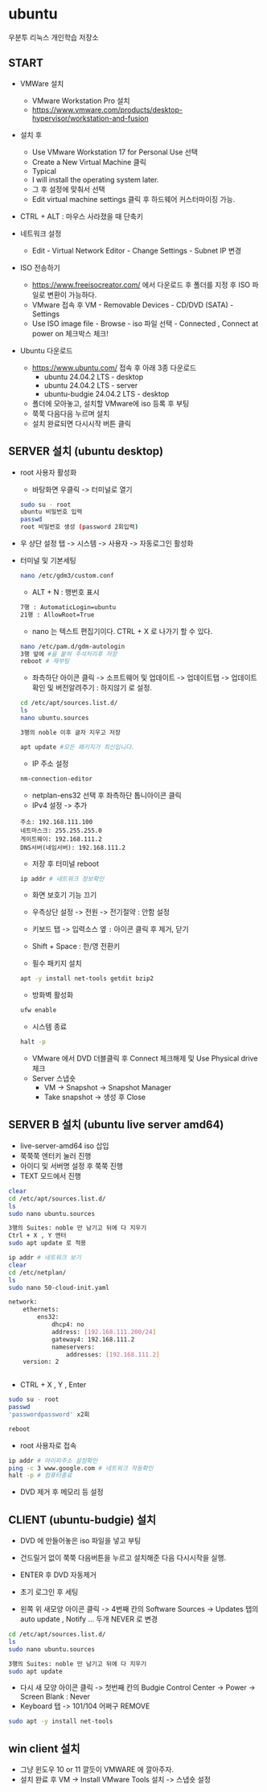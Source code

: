 # ubuntu
우분투 리눅스 개인학습 저장소

## START
- VMWare 설치
    - VMware Workstation Pro 설치
    - https://www.vmware.com/products/desktop-hypervisor/workstation-and-fusion

- 설치 후
    - Use VMware Workstation 17 for Personal Use 선택
    - Create a New Virtual Machine 클릭
    - Typical
    - I will install the operating system later.
    - 그 후 설정에 맞춰서 선택
    - Edit virtual machine settings 클릭 후 하드웨어 커스터마이징 가능.

- CTRL + ALT : 마우스 사라졌을 때 단축키

- 네트워크 설정
    - Edit - Virtual Network Editor - Change Settings - Subnet IP 변경

- ISO 전송하기
    - https://www.freeisocreator.com/ 에서 다운로드 후 폴더를 지정 후 ISO 파일로 변환이 가능하다.
    - VMware 접속 후 VM - Removable Devices - CD/DVD (SATA) - Settings
    - Use ISO image file - Browse - iso 파일 선택 - Connected , Connect at power on 체크박스 체크!

- Ubuntu 다운로드
    - https://www.ubuntu.com/ 접속 후 아래 3종 다운로드
        - ubuntu 24.04.2 LTS - desktop
        - ubuntu 24.04.2 LTS - server
        - ubuntu-budgie 24.04.2 LTS - desktop
    - 폴더에 모아놓고, 설치할 VMware에 iso 등록 후 부팅
    - 쭉쭉 다음다음 누르며 설치
    - 설치 완료되면 다시시작 버튼 클릭

## SERVER 설치 (ubuntu desktop)
- root 사용자 활성화
    - 바탕화면 우클릭 -> 터미널로 열기
    ```bash
    sudo su - root
    ubuntu 비밀번호 입력
    passwd
    root 비밀번호 생성 (password 2회입력)
    ```
- 우 상단 설정 탭 -> 시스템 -> 사용자 -> 자동로그인 활성화

- 터미널 및 기본세팅
    ```bash
    nano /etc/gdm3/custom.conf
    ```

    - ALT + N : 행번호 표시

    ```bash
    7행 : AutomaticLogin=ubuntu
    21행 : AllowRoot=True
    ```
    - nano 는 텍스트 편집기이다. CTRL + X 로 나가기 할 수 있다.

    ```bash
    nano /etc/pam.d/gdm-autologin
    3행 앞에 #을 붙혀 주석처리후 저장
    reboot # 재부팅
    ```

    - 좌측하단 아이콘 클릭 -> 소프트웨어 및 업데이트 -> 업데이트탭 -> 업데이트확인 및 버전알려주기 : 하지않기 로 설정.

    ```bash
    cd /etc/apt/sources.list.d/
    ls
    nano ubuntu.sources

    3행의 noble 이후 글자 지우고 저장

    apt update #모든 패키지가 최신입니다.
    ```

    - IP 주소 설정
    ```bash
    nm-connection-editor
    ```
    - netplan-ens32 선택 후 좌측하단 톱니아이콘 클릭
    - IPv4 설정 -> 추가
    ```
    주소: 192.168.111.100
    네트마스크: 255.255.255.0
    게이트웨이: 192.168.111.2
    DNS서버(네임서버): 192.168.111.2
    ```
    - 저장 후 터미널 reboot
    ```bash
    ip addr # 네트워크 정보확인
    ```

    - 화면 보호기 기능 끄기
    - 우측상단 설정 -> 전원 -> 전기절약 : 안함 설정
    - 키보드 탭 -> 입력소스 옆 `:` 아이콘 클릭 후 제거, 닫기
    - Shift + Space : 한/영 전환키

    - 필수 패키지 설치
    ```bash
    apt -y install net-tools getdit bzip2
    ```

    - 방화벽 활성화
    ```bash
    ufw enable
    ```

    - 시스템 종료
    ```bash
    halt -p
    ```

    - VMware 에서 DVD 더블클릭 후 Connect 체크해제 및 Use Physical drive 체크
    - Server 스냅숏
        - VM -> Snapshot -> Snapshot Manager
        - Take snapshot -> 생성 후 Close

## SERVER B 설치 (ubuntu live server amd64)

- live-server-amd64 iso 삽입
- 쭉쭉쭉 엔터키 눌러 진행
- 아이디 및 서버명 설정 후 쭉쭉 진행
- TEXT 모드에서 진행
    
```bash
clear
cd /etc/apt/sources.list.d/
ls
sudo nano ubuntu.sources

3행의 Suites: noble 만 남기고 뒤에 다 지우기
Ctrl + X , Y 엔터
sudo apt update 로 적용
```

```bash
ip addr # 네트워크 보기
clear
cd /etc/netplan/
ls
sudo nano 50-cloud-init.yaml
```

```bash
network:
    ethernets:
        ens32:
            dhcp4: no
            address: [192.168.111.200/24]
            gateway4: 192.168.111.2
            nameservers:
                addresses: [192.168.111.2]
    version: 2
    
```
- CTRL + X , Y , Enter
    
```bash
sudo su - root
passwd
'passwordpassword' x2회

reboot
```

- root 사용자로 접속

```bash
ip addr # 아이피주소 설정확인
ping -c 3 www.google.com # 네트워크 작동확인
halt -p # 컴퓨터종료
```

- DVD 제거 후 메모리 등 설정

## CLIENT (ubuntu-budgie) 설치

- DVD 에 만들어놓은 iso 파일을 넣고 부팅
- 건드릴거 없이 쭉쭉 다음버튼을 누르고 설치해준 다음 다시시작을 실행.

- ENTER 후 DVD 자동제거

- 초기 로그인 후 세팅
- 왼쪽 위 새모양 아이콘 클릭 -> 4번째 칸의 Software Sources -> Updates 탭의 auto update , Notify ... 두개 NEVER 로 변경

```bash
cd /etc/apt/sources.list.d/
ls
sudo nano ubuntu.sources

3행의 Suites: noble 만 남기고 뒤에 다 지우기
sudo apt update
```
- 다시 새 모양 아이콘 클릭 -> 첫번째 칸의 Budgie Control Center -> Power -> Screen Blank : Never
- Keyboard 탭 -> 101/104 어쩌구 REMOVE

```bash
sudo apt -y install net-tools
```

## win client 설치

- 그냥 윈도우 10 or 11 깔듯이 VMWARE 에 깔아주자.
- 설치 완료 후 VM -> Install VMware Tools 설치 -> 스냅숏 설정
